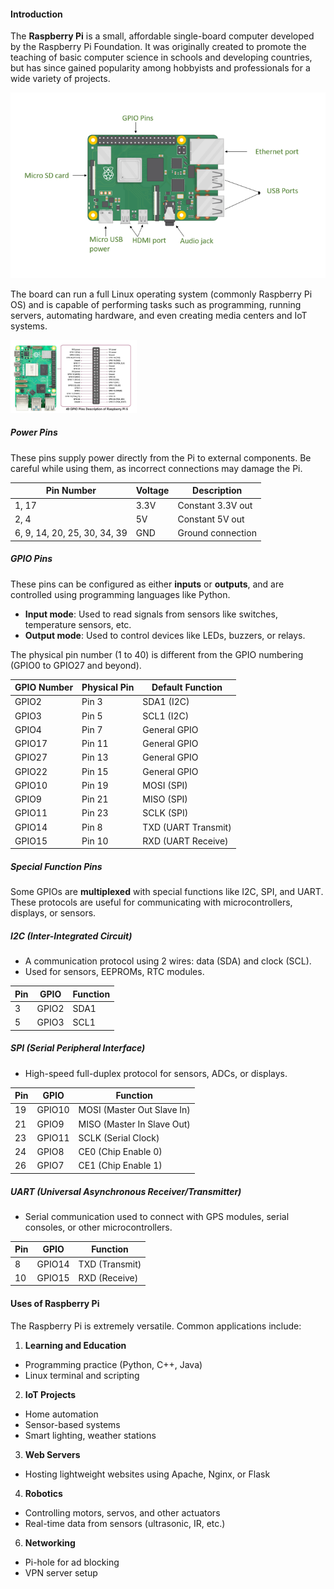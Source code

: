 #### Introduction

The **Raspberry Pi** is a small, affordable single-board computer developed by the Raspberry Pi Foundation. It was originally created to promote the teaching of basic computer science in schools and developing countries, but has since gained popularity among hobbyists and professionals for a wide variety of projects.
   <div><img src="./images/rasberrypi.png" alt="re-entrance"></div>

The board can run a full Linux operating system (commonly Raspberry Pi OS) and is capable of performing tasks such as programming, running servers, automating hardware, and even creating media centers and IoT systems.

   <div><img src="./images/Raspberry.jpg" alt="re-entrance" width='40%'></div>



##### Power Pins

These pins supply power directly from the Pi to external components. Be careful while using them, as incorrect connections may damage the Pi.

| Pin Number | Voltage | Description       |
|------------|---------|-------------------|
| 1, 17      | 3.3V    | Constant 3.3V out |
| 2, 4       | 5V      | Constant 5V out   |
| 6, 9, 14, 20, 25, 30, 34, 39 | GND | Ground connection |



#####  GPIO Pins

These pins can be configured as either **inputs** or **outputs**, and are controlled using programming languages like Python.

- **Input mode**: Used to read signals from sensors like switches, temperature sensors, etc.
- **Output mode**: Used to control devices like LEDs, buzzers, or relays.

 The physical pin number (1 to 40) is different from the GPIO numbering (GPIO0 to GPIO27 and beyond).



| GPIO Number | Physical Pin | Default Function     |
|-------------|---------------|----------------------|
| GPIO2       | Pin 3         | SDA1 (I2C)           |
| GPIO3       | Pin 5         | SCL1 (I2C)           |
| GPIO4       | Pin 7         | General GPIO         |
| GPIO17      | Pin 11        | General GPIO         |
| GPIO27      | Pin 13        | General GPIO         |
| GPIO22      | Pin 15        | General GPIO         |
| GPIO10      | Pin 19        | MOSI (SPI)           |
| GPIO9       | Pin 21        | MISO (SPI)           |
| GPIO11      | Pin 23        | SCLK (SPI)           |
| GPIO14      | Pin 8         | TXD (UART Transmit)  |
| GPIO15      | Pin 10        | RXD (UART Receive)   |


##### Special Function Pins

Some GPIOs are **multiplexed** with special functions like I2C, SPI, and UART. These protocols are useful for communicating with microcontrollers, displays, or sensors.

#####  I2C (Inter-Integrated Circuit)
- A communication protocol using 2 wires: data (SDA) and clock (SCL).
- Used for sensors, EEPROMs, RTC modules.

| Pin | GPIO | Function |
|-----|------|----------|
| 3   | GPIO2 | SDA1     |
| 5   | GPIO3 | SCL1     |

##### SPI (Serial Peripheral Interface)
- High-speed full-duplex protocol for sensors, ADCs, or displays.

| Pin | GPIO | Function |
|-----|------|----------|
| 19  | GPIO10 | MOSI (Master Out Slave In) |
| 21  | GPIO9  | MISO (Master In Slave Out) |
| 23  | GPIO11 | SCLK (Serial Clock)        |
| 24  | GPIO8  | CE0 (Chip Enable 0)        |
| 26  | GPIO7  | CE1 (Chip Enable 1)        |

##### UART (Universal Asynchronous Receiver/Transmitter)
- Serial communication used to connect with GPS modules, serial consoles, or other microcontrollers.

| Pin | GPIO | Function |
|-----|------|----------|
| 8   | GPIO14 | TXD (Transmit) |
| 10  | GPIO15 | RXD (Receive)  |


#### Uses of Raspberry Pi

The Raspberry Pi is extremely versatile. Common applications include:

1. **Learning and Education**
- Programming practice (Python, C++, Java)
- Linux terminal and scripting

 2. **IoT Projects**
- Home automation
- Sensor-based systems
- Smart lighting, weather stations



 3. **Web Servers**
- Hosting lightweight websites using Apache, Nginx, or Flask

 4. **Robotics**
- Controlling motors, servos, and other actuators
- Real-time data from sensors (ultrasonic, IR, etc.)

6. **Networking**
- Pi-hole for ad blocking
- VPN server setup


